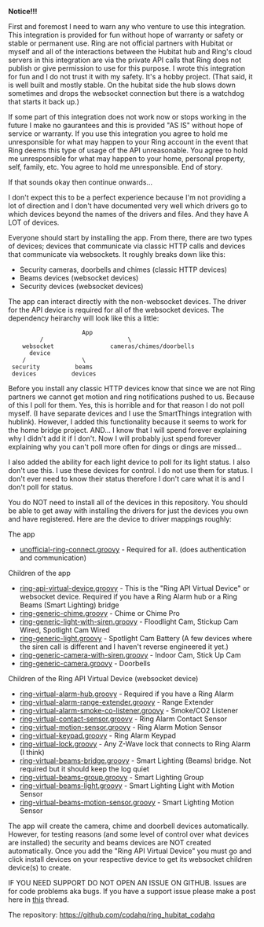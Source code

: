 **Notice!!!** 

First and foremost I need to warn any who venture to use this integration.  This integration is provided for fun without hope of warranty or safety or stable or permanent use. Ring are not official partners with Hubitat or myself and all of the interactions between the Hubitat hub and Ring's cloud servers in this integration are via the private API calls that Ring does not publish or give permission to use for this purpose. I wrote this integration for fun and I do not trust it with my safety. It's a hobby project. (That said, it is well built and mostly stable. On the hubitat side the hub slows down sometimes and drops the websocket connection but there is a watchdog that starts it back up.)

If some part of this integration does not work now or stops working in the future I make no gaurantees and this is provided "AS IS" without hope of service or warranty.  If you use this integration you agree to hold me unresponsible for what may happen to your Ring account in the event that Ring deems this type of usage of the API unreasonable.  You agree to hold me unresponsible for what may happen to your home, personal property, self, family, etc.  You agree to hold me unresponsible.  End of story.

If that sounds okay then continue onwards...

I don't expect this to be a perfect experience because I'm not providing a lot of direction and I don't have documented very well which drivers go to which devices beyond the names of the drivers and files. And they have A LOT of devices. 

Everyone should start by installing the app.  From there, there are two types of devices; devices that communicate via classic HTTP calls and devices that communicate via websockets.  It roughly breaks down like this:

- Security cameras, doorbells and chimes (classic HTTP devices)
- Beams devices (websocket devices)
- Security devices (websocket devices)

The app can interact directly with the non-websocket devices. The driver for the API device is required for all of the websocket devices. The dependency heirarchy will look like this a little:

                         App
             /                        \
        websocket                cameras/chimes/doorbells
          device
        /                \
     security          beams 
     devices          devices


Before you install any classic HTTP devices know that since we are not Ring partners we cannot get motion and ring notifications pushed to us.  Because of this I poll for them.  Yes, this is horrible and for that reason I do not poll myself.  (I have separate devices and I use the SmartThings integration with hublink).  However, I added this functionality because it seems to work for the home bridge project.  AND...  I know that I will spend forever explaining why I didn't add it if I don't.  Now I will probably just spend forever explaining why you can't poll more often for dings or dings are missed...  

I also added the ability for each light device to poll for its light status.  I also don't use this.  I use these devices for control.  I do not use them for status.  I don't ever need to know their status therefore I don't care what it is and I don't poll for status.

You do NOT need to install all of the devices in this repository.  You should be able to get away with installing the drivers for just the devices you own and have registered.  Here are the device to driver mappings roughly:

The app
- [unofficial-ring-connect.groovy](https://github.com/codahq/ring_hubitat_codahq/blob/master/src/apps/unofficial-ring-connect.groovy) - Required for all.  (does authentication and communication)

Children of the app
- [ring-api-virtual-device.groovy](https://github.com/codahq/ring_hubitat_codahq/blob/master/src/drivers/ring-api-virtual-device.groovy) - This is the "Ring API Virtual Device" or websocket device. Required if you have a Ring Alarm hub or a Ring Beams (Smart Lighting) bridge
- [ring-generic-chime.groovy](https://github.com/codahq/ring_hubitat_codahq/blob/master/src/drivers/ring-generic-chime.groovy) - Chime or Chime Pro
- [ring-generic-light-with-siren.groovy](https://github.com/codahq/ring_hubitat_codahq/blob/master/src/drivers/ring-generic-light-with-siren.groovy) - Floodlight Cam, Stickup Cam Wired, Spotlight Cam Wired
-  [ring-generic-light.groovy](https://github.com/codahq/ring_hubitat_codahq/blob/master/src/drivers/ring-generic-light.groovy) - Spotlight Cam Battery (A few devices where the siren call is different and I haven't reverse engineered it yet.)
- [ring-generic-camera-with-siren.groovy](https://github.com/codahq/ring_hubitat_codahq/blob/master/src/drivers/ring-generic-camera-with-siren.groovy) - Indoor Cam, Stick Up Cam
- [ring-generic-camera.groovy](https://github.com/codahq/ring_hubitat_codahq/blob/master/src/drivers/ring-generic-camera.groovy) - Doorbells

Children of the Ring API Virtual Device (websocket device)
- [ring-virtual-alarm-hub.groovy](https://github.com/codahq/ring_hubitat_codahq/blob/master/src/drivers/ring-virtual-alarm-hub.groovy) - Required if you have a Ring Alarm
- [ring-virtual-alarm-range-extender.groovy](https://github.com/codahq/ring_hubitat_codahq/blob/master/src/drivers/ring-virtual-alarm-range-extender.groovy) - Range Extender
- [ring-virtual-alarm-smoke-co-listener.groovy](https://github.com/codahq/ring_hubitat_codahq/blob/master/src/drivers/ring-virtual-alarm-smoke-co-listener.groovy) - Smoke/CO2 Listener
- [ring-virtual-contact-sensor.groovy](https://github.com/codahq/ring_hubitat_codahq/blob/master/src/drivers/ring-virtual-contact-sensor.groovy) - Ring Alarm Contact Sensor
- [ring-virtual-motion-sensor.groovy](https://github.com/codahq/ring_hubitat_codahq/blob/master/src/drivers/ring-virtual-motion-sensor.groovy) - Ring Alarm Motion Sensor
- [ring-virtual-keypad.groovy](https://github.com/codahq/ring_hubitat_codahq/blob/master/src/drivers/ring-virtual-keypad.groovy) - Ring Alarm Keypad
- [ring-virtual-lock.groovy](https://github.com/codahq/ring_hubitat_codahq/blob/master/src/drivers/ring-virtual-lock.groovy) - Any Z-Wave lock that connects to Ring Alarm (I think)
- [ring-virtual-beams-bridge.groovy](https://github.com/codahq/ring_hubitat_codahq/blob/master/src/drivers/ring-virtual-beams-bridge.groovy) - Smart Lighting (Beams) bridge.  Not required but it should keep the log quiet
- [ring-virtual-beams-group.groovy](https://github.com/codahq/ring_hubitat_codahq/blob/master/src/drivers/ring-virtual-beams-group.groovy) - Smart Lighting Group
- [ring-virtual-beams-light.groovy](https://github.com/codahq/ring_hubitat_codahq/blob/master/src/drivers/ring-virtual-beams-light.groovy) - Smart Lighting Light with Motion Sensor
- [ring-virtual-beams-motion-sensor.groovy](https://github.com/codahq/ring_hubitat_codahq/blob/master/src/drivers/ring-virtual-beams-motion-sensor.groovy) - Smart Lighting Motion Sensor

The app will create the camera, chime and doorbell devices automatically.  However, for testing reasons (and some level of control over what devices are installed) the security and beams devices are NOT created automatically.  Once you add the "Ring API Virtual Device" you must go and click install devices on your respective device to get its websocket children device(s) to create.  

IF YOU NEED SUPPORT DO NOT OPEN AN ISSUE ON GITHUB.  Issues are for code problems aka bugs.  If you have a support issue please make a post here in [this](https://community.hubitat.com/t/release-ring-integration/26423) thread.

The repository:
https://github.com/codahq/ring_hubitat_codahq

